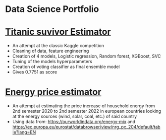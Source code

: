 # Data Science Portfolio

# [Titanic suvivor Estimator](https://github.com/LM2621/TitanicSurvivorEstimator) 
* An attempt at the classic Kaggle competition 
* Cleaning of data, feature engineering 
* Creation of 4 models, Logistic regression, Random forest, XGBoost, SVC
* Tuning of the models hyperparameters
* Creation of voting classifier as final ensemble model
* Gives 0.7751 as score

#	[Energy price estimator](https://github.com/LM2621/energyPriceIncreaseEstimator)
* An attempt at estimating the price increase of household energy from 2nd semester 2020 to 2nd semester 2022 in european countries looking at the energy sources (wind, solar, coal, etc.) of said country
* Using data from: https://ourworldindata.org/energy-mix and https://ec.europa.eu/eurostat/databrowser/view/nrg_pc_204/default/table?lang=EN
